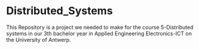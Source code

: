 ﻿# Distributed_Systems

This Repository is a project we needed to make for the course 5-Distributed systems in our 3th bachelor year in Applied Engineering Electronics-ICT on the University of Antwerp.
